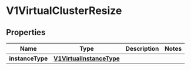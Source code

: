 # V1VirtualClusterResize

## Properties
Name | Type | Description | Notes
------------ | ------------- | ------------- | -------------
**instanceType** | [**V1VirtualInstanceType**](V1VirtualInstanceType.md) |  | 
